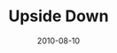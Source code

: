 ---
layout: media
category: media
series: "Kingdom Come"
title: "Upside Down"
date: 2010-08-10
description: "Chuck Mingo discusses what it looks like to seek the Kingdom."
video: "https://s3.amazonaws.com/crossroadsvideomessages/KingdomCome05.mp4"
video-poster: "https://www.crossroads.net/uploadedfiles/080810_still"
---